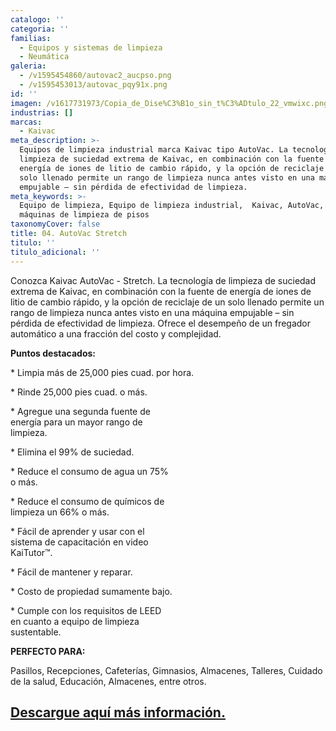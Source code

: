 ```yaml
---
catalogo: ''
categoria: ''
familias:
  - Equipos y sistemas de limpieza
  - Neumática
galeria:
  - /v1595454860/autovac2_aucpso.png
  - /v1595453013/autovac_pqy91x.png
id: ''
imagen: /v1617731973/Copia_de_Dise%C3%B1o_sin_t%C3%ADtulo_22_vmwixc.png
industrias: []
marcas:
  - Kaivac
meta_description: >-
  Equipos de limpieza industrial marca Kaivac tipo AutoVac. La tecnología de
  limpieza de suciedad extrema de Kaivac, en combinación con la fuente de
  energía de iones de litio de cambio rápido, y la opción de reciclaje de un
  solo llenado permite un rango de limpieza nunca antes visto en una máquina
  empujable – sin pérdida de efectividad de limpieza.
meta_keywords: >-
  Equipo de limpieza, Equipo de limpieza industrial,  Kaivac, AutoVac, Stretch,
  máquinas de limpieza de pisos
taxonomyCover: false
title: 04. AutoVac Stretch
titulo: ''
titulo_adicional: ''
---
```



Conozca Kaivac AutoVac - Stretch. La tecnología de limpieza de suciedad extrema de Kaivac, en combinación con la fuente de energía de iones de litio de cambio rápido, y la opción de reciclaje de un solo llenado permite un rango de limpieza nunca antes visto en una máquina empujable – sin pérdida de efectividad de limpieza. Ofrece el desempeño de un fregador automático a una fracción del costo y complejidad.

**Puntos destacados:**

\* Limpia más de 25,000 pies cuad. por hora.

\* Rinde 25,000 pies cuad. o más.

\* Agregue una segunda fuente de  
energía para un mayor rango de  
limpieza.

\* Elimina el 99% de suciedad.

\* Reduce el consumo de agua un 75%  
o más.

\* Reduce el consumo de químicos de  
limpieza un 66% o más.

\* Fácil de aprender y usar con el  
sistema de capacitación en video  
KaiTutor™.

\* Fácil de mantener y reparar.

\* Costo de propiedad sumamente bajo.

\* Cumple con los requisitos de LEED  
en cuanto a equipo de limpieza  
sustentable.

**PERFECTO PARA:**

Pasillos, Recepciones, Cafeterías, Gimnasios, Almacenes, Talleres, Cuidado de la salud, Educación, Almacenes, entre otros.

## [Descargue aquí más información.](https://synology01.novatec.cr:5001/d/f/560549769431267218)
